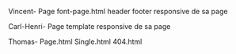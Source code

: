 Vincent-
Page font-page.html
header
footer 
responsive de sa page

Carl-Henri-
Page template 
responsive de sa page

Thomas-
Page.html
Single.html
404.html
